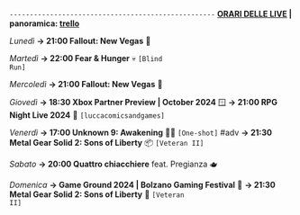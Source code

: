 <code>---------------------------------------------------</code>
<b><u>ORARI DELLE LIVE</u> | panoramica: <a href="https://trello.com/b/iKwdSGf3/sabaku">trello</a></b>

<i>Lunedì</i>
<b>→ 21:00 Fallout: New Vegas</b> 🥫

<i>Martedì</i>
<b>→ 22:00 Fear & Hunger</b> 💀 <code>[Blind Run]</code>

<i>Mercoledì</i>
<b>→ 21:00 Fallout: New Vegas</b> 🥫

<i>Giovedì</i>
<b>→ 18:30 Xbox Partner Preview | October 2024</b> 🪟
<b>→ 21:00 RPG Night Live 2024</b> 🌃 <code>[luccacomicsandgames]</code>

<i>Venerdì</i>
<b>→ 17:00 Unknown 9: Awakening</b> 👧🏼 <code>[One-shot]</code>  #adv
<b>→ 21:30 Metal Gear Solid 2: Sons of Liberty</b> 📦 <code>[Veteran II]</code>

<i>Sabato</i>
<b>→ 20:00 Quattro chiacchiere</b> feat. Pregianza 🫖

<i>Domenica</i>
<b>→ Game Ground 2024 | Bolzano Gaming Festival</b> 🥮
<b>→ 21:30 Metal Gear Solid 2: Sons of Liberty</b> 🗽 <code>[Veteran II]</code>
